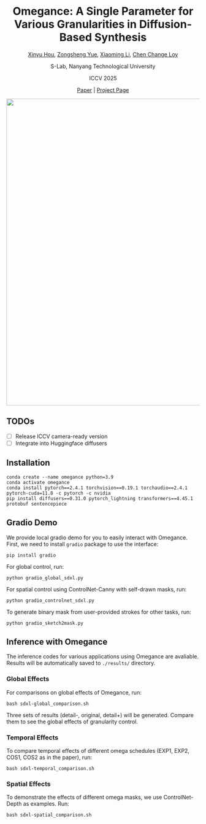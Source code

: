 <div align="center">
<h1>Omegance: A Single Parameter for Various Granularities in Diffusion-Based Synthesis</h1>

[Xinyu Hou](https://itsmag11.github.io/), [Zongsheng Yue](https://zsyoaoa.github.io/), [Xiaoming Li](https://csxmli2016.github.io/), [Chen Change Loy](https://www.mmlab-ntu.com/person/ccloy/)

<div>
    <sup></sup>S-Lab, Nanyang Technological University
</div>

ICCV 2025

[Paper](https://arxiv.org/abs/2411.17769) | [Project Page](https://itsmag11.github.io/Omegance/)

<img src="./figures/teaser.jpg" width="800px">

</div>

## TODOs
- [ ] Release ICCV camera-ready version
- [ ] Integrate into Huggingface diffusers

## Installation
```
conda create --name omegance python=3.9
conda activate omegance
conda install pytorch==2.4.1 torchvision==0.19.1 torchaudio==2.4.1  pytorch-cuda=11.8 -c pytorch -c nvidia
pip install diffusers==0.31.0 pytorch_lightning transformers==4.45.1 protobuf sentencepiece
```

## Gradio Demo

We provide local gradio demo for you to easily interact with Omegance. First, we need to install ```gradio``` package to use the interface:
```
pip install gradio
```

For global control, run:
```
python gradio_global_sdxl.py
```

For spatial control using ControlNet-Canny with self-drawn masks, run:
```
python gradio_controlnet_sdxl.py
```

To generate binary mask from user-provided strokes for other tasks, run:
```
python gradio_sketch2mask.py
```

## Inference with Omegance

The inference codes for various applications using Omegance are avaliable. Results will be automatically saved to ```./results/``` directory.

### Global Effects

For comparisons on global effects of Omegance, run:
```
bash sdxl-global_comparison.sh
```
Three sets of results (detail-, original, detail+) will be generated. Compare them to see the global effects of granularity control.

### Temporal Effects

To compare temporal effects of different omega schedules (EXP1, EXP2, COS1, COS2 as in the paper), run:
```
bash sdxl-temporal_comparison.sh
```

### Spatial Effects

To demonstrate the effects of different omega masks, we use ControlNet-Depth as examples. Run:
```
bash sdxl-spatial_comparison.sh
```
